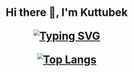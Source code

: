 <!-- ### Hi there 👋 -->
<h1 align="center">Hi there 👋, I'm Kuttubek 

<!-- <h3 align="center">Student of the school 21</h3> -->

[![Typing SVG](https://readme-typing-svg.herokuapp.com?color=%2336BCF7&lines=Student+of+the+school+21)](https://git.io/typing-svg)

[![Top Langs](https://github-readme-stats.vercel.app/api/top-langs/?Kuttubek7=anuraghazra&layout=compact)](https://github.com/Kuttubek7/github-readme-stats)


<!--
**Kuttubek7/Kuttubek7** is a ✨ _special_ ✨ repository because its `README.md` (this file) appears on your GitHub profile.

Here are some ideas to get you started:

- 🔭 I’m currently working on ...
- 🌱 I’m currently learning ...
- 👯 I’m looking to collaborate on ...
- 🤔 I’m looking for help with ...
- 💬 Ask me about ...
- 📫 How to reach me: ...
- 😄 Pronouns: ...
- ⚡ Fun fact: ...
-->
